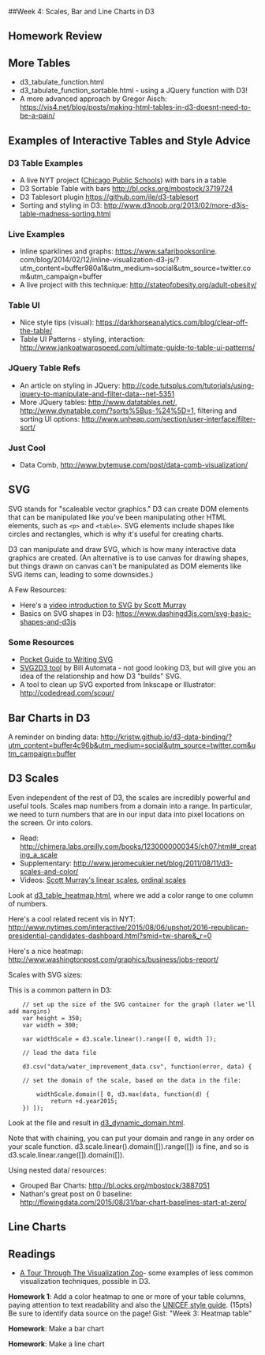 ##Week 4: Scales, Bar and Line Charts in D3

## Homework Review


## More Tables

* d3_tabulate_function.html
* d3_tabulate_function_sortable.html - using a JQuery function with D3!
* A more advanced approach by Gregor Aisch: https://vis4.net/blog/posts/making-html-tables-in-d3-doesnt-need-to-be-a-pain/

## Examples of Interactive Tables and Style Advice

### D3 Table Examples

* A live NYT project ([Chicago Public Schools](http://www.nytimes.com/interactive/2012/09/14/us/how-the-chicago-public-school-district-compares.html)) with bars in a table
* D3 Sortable Table with bars http://bl.ocks.org/mbostock/3719724
* D3 Tablesort plugin https://github.com/ile/d3-tablesort
* Sorting and styling in D3: http://www.d3noob.org/2013/02/more-d3js-table-madness-sorting.html

### Live Examples

* Inline sparklines and graphs: https://www.safaribooksonline.
com/blog/2014/02/12/inline-visualization-d3-js/?utm_content=buffer980a1&utm_medium=social&utm_source=twitter.com&utm_campaign=buffer
* A live project with this technique: http://stateofobesity.org/adult-obesity/


### Table UI

* Nice style tips (visual): https://darkhorseanalytics.com/blog/clear-off-the-table/
* Table UI Patterns - styling, interaction: http://www.jankoatwarpspeed.com/ultimate-guide-to-table-ui-patterns/

### JQuery Table Refs

* An article on styling in JQuery: http://code.tutsplus.com/tutorials/using-jquery-to-manipulate-and-filter-data--net-5351
* More JQuery tables: http://www.datatables.net/, http://www.dynatable.com/?sorts%5Bus-%24%5D=1, filtering and sorting UI options: http://www.unheap.com/section/user-interface/filter-sort/

### Just Cool

* Data Comb, http://www.bytemuse.com/post/data-comb-visualization/

## SVG

SVG stands for "scaleable vector graphics."  D3 can create DOM elements that can be manipulated like you've been manipulating other HTML elements, such as `<p>` and `<table>`.  SVG elements include shapes like circles and rectangles, which is why it's useful for creating charts.

D3 can manipulate and draw SVG, which is how many interactive data graphics are created. (An alternative is to use canvas for drawing shapes, but things drawn on canvas can't be manipulated as DOM elements like SVG items can, leading to some downsides.)

A Few Resources:

* Here's a [video introduction to SVG by Scott Murray](https://www.youtube.com/watch?v=qwiRkXnbLtU&feature=youtu.be&list=PL0tDk-f4v1uhQn6iA8M-eGRzIX5Lqsm9F)
* Basics on SVG shapes in D3: https://www.dashingd3js.com/svg-basic-shapes-and-d3js


### Some Resources
* [Pocket Guide to Writing SVG](http://svgpocketguide.com/book/)
* [SVG2D3 tool](http://billautomata.github.io/svg2d3/) by Bill Automata - not good looking D3, but will give you an idea of the relationship and how D3 "builds" SVG.
* A tool to clean up SVG exported from Inkscape or Illustrator: http://codedread.com/scour/

## Bar Charts in D3

A reminder on binding data:
http://kristw.github.io/d3-data-binding/?utm_content=buffer4c96b&utm_medium=social&utm_source=twitter.com&utm_campaign=buffer

## D3 Scales

Even independent of the rest of D3, the scales are incredibly powerful and useful tools.  Scales map numbers from a domain into a range. In particular, we need to turn numbers that are in our input data into pixel locations on the screen.  Or into colors.

* Read: http://chimera.labs.oreilly.com/books/1230000000345/ch07.html#_creating_a_scale
* Supplementary: http://www.jeromecukier.net/blog/2011/08/11/d3-scales-and-color/
* Videos: [Scott Murray's linear scales](https://www.youtube.com/watch?v=5EZSOsBXdS0&list=PL0tDk-f4v1uh4s33k1qJ7Xl96cOySkLnt), [ordinal scales](https://www.youtube.com/watch?v=WxtJ7VfP_VE&list=PL0tDk-f4v1uh4s33k1qJ7Xl96cOySkLnt&index=2)

Look at [d3_table_heatmap.html](d3_table_heatmap.html), where we add a color range to one column of numbers.

Here's a cool related recent vis in NYT: http://www.nytimes.com/interactive/2015/08/06/upshot/2016-republican-presidential-candidates-dashboard.html?smid=tw-share&_r=0

Here's a nice heatmap: http://www.washingtonpost.com/graphics/business/jobs-report/

Scales with SVG sizes:

This is a common pattern in D3:

````
    // set up the size of the SVG container for the graph (later we'll add margins)
    var height = 350;
    var width = 300;

    var widthScale = d3.scale.linear().range([ 0, width ]);

    // load the data file

    d3.csv("data/water_improvement_data.csv", function(error, data) {

    // set the domain of the scale, based on the data in the file:

        widthScale.domain([ 0, d3.max(data, function(d) {
            return +d.year2015;
    }) ]);
````

Look at the file and result in [d3_dynamic_domain.html](d3_dynamic_domain.html).

Note that with chaining, you can put your domain and range in any order on your scale function.  d3.scale.linear().domain([]).range([]) is fine, and so is d3.scale.linear.range([]).domain([]).


Using nested data/ resources:

* Grouped Bar Charts: http://bl.ocks.org/mbostock/3887051
* Nathan's great post on 0 baseline: http://flowingdata.com/2015/08/31/bar-chart-baselines-start-at-zero/

## Line Charts



## Readings

* [A Tour Through The Visualization Zoo](http://queue.acm.org/detail.cfm?id=1805128)- some examples of less common visualization techniques, possible in D3.


**Homework 1**: Add a color heatmap to one or more of your table columns, paying attention to text readability and also the [UNICEF style guide](https://github.com/arnicas/interactive-vis-course/blob/master/UNICEF%20Brand%20Toolkit%20ENG%20Sept%202012.pdf). (15pts) Be sure to identify data source on the page! Gist: "Week 3: Heatmap table"

**Homework**: Make a bar chart

**Homework**: Make a line chart

